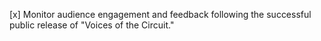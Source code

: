 [x] Monitor audience engagement and feedback following the successful public release of "Voices of the Circuit."